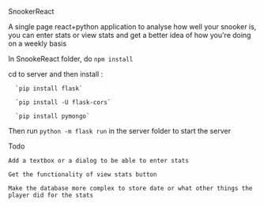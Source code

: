 SnookerReact

A single page react+python application to analyse how well your snooker is, you can enter stats or view stats and get a better idea of how you're doing on a weekly basis

In SnookeReact folder, do `npm install`

cd to server and then install :

      `pip install flask`
      
      `pip install -U flask-cors`
      
      `pip install pymongo`
      
 Then run `python -m flask run` in the server folder to start the server
 
 Todo
 
 `Add a textbox or a dialog to be able to enter stats`
 
 `Get the functionality of view stats button `
 
 `Make the database more complex to store date or what other things the player did for the stats`
      
